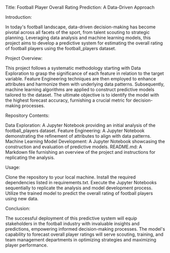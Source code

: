Title: Football Player Overall Rating Prediction: A Data-Driven Approach

Introduction:

In today's football landscape, data-driven decision-making has become pivotal across all facets of the sport, from talent scouting to strategic planning. Leveraging data analysis and machine learning models, this project aims to develop a predictive system for estimating the overall rating of football players using the football_players dataset.

Project Overview:

This project follows a systematic methodology starting with Data Exploration to grasp the significance of each feature in relation to the target variable. Feature Engineering techniques are then employed to enhance attributes and harmonize them with underlying data patterns. Subsequently, machine learning algorithms are applied to construct predictive models tailored to the dataset. The ultimate objective is to identify the model with the highest forecast accuracy, furnishing a crucial metric for decision-making processes.

Repository Contents:

Data Exploration: A Jupyter Notebook providing an initial analysis of the football_players dataset.
Feature Engineering: A Jupyter Notebook demonstrating the refinement of attributes to align with data patterns.
Machine Learning Model Development: A Jupyter Notebook showcasing the construction and evaluation of predictive models.
README.md: A Markdown file furnishing an overview of the project and instructions for replicating the analysis.

Usage:

Clone the repository to your local machine.
Install the required dependencies listed in requirements.txt.
Execute the Jupyter Notebooks sequentially to replicate the analysis and model development process.
Utilize the trained model to predict the overall rating of football players using new data.

Conclusion:

The successful deployment of this predictive system will equip stakeholders in the football industry with invaluable insights and predictions, empowering informed decision-making processes. The model's capability to forecast overall player ratings will serve scouting, training, and team management departments in optimizing strategies and maximizing player performance.
